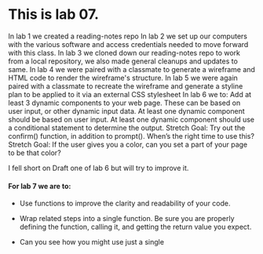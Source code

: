 # This is lab 07. 

In lab 1 we created a reading-notes repo
In lab 2 we set up our computers with the various software and access credentials needed to move forward with this class.
In lab 3 we cloned down our reading-notes repo to work from a local repository, we also made general cleanups and updates to same.
In lab 4 we were paired with a classmate to generate a wireframe and HTML code to render the wireframe's structure.
In lab 5 we were again paired with a classmate to recreate the wireframe and generate a styline plan to be applied to it via an external CSS stylesheet
In lab 6 we to: 
Add at least 3 dynamic components to your web page. These can be based on user input, or other dynamic input data.
  At least one dynamic component should be based on user input.
  At least one dynamic component should use a conditional statement to determine the output.
  Stretch Goal: Try out the confirm() function, in addition to prompt(). When’s the right time to use this?
  Stretch Goal: If the user gives you a color, can you set a part of your page to be that color?
  
I fell short on Draft one of lab 6 but will try to improve it.

#### **For lab 7 we are to:**
* Use functions to improve the clarity and readability of your code.
* Wrap related steps into a single function. Be sure you are properly defining the function, calling it, and getting the return value you expect.
* Can you see how you might use just a single <script> tag with a src attribute to access your JS, and then specific function calls throughout the rest of your page?
* Add a check to the user input you are getting, to see if the initial user input is an acceptable value. If not, present the user with an error message and a second chance to enter a proper value.
* Stretch Goal: Using only conditionals and functions, modify your input validation code to continue checking the user input until the value entered is acceptable.

* Submission Instructions: Share in the discussion a part of the code you are most proud of. Explain here how it came to be, and why you like it. Check out what your classmates did!


